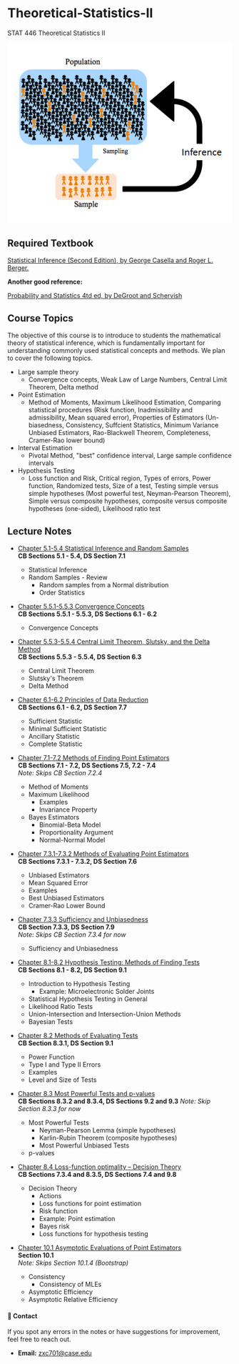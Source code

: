 # Theoretical-Statistics-II
STAT 446 Theoretical Statistics II

<div align="center">
    <img src="https://github.com/Thomson-Cui/Theoretical-Statistics-II/blob/main/Images/5-1-1.png" alt="Statistical Inference">
</div>

## Required Textbook

[Statistical Inference (Second Edition), by George Casella and Roger L. Berger.](https://github.com/Thomson-Cui/Theoretical-Statistics-II/blob/main/Books/textbook.pdf)

**Another good reference:**

[Probability and Statistics 4td ed, by DeGroot and Schervish](https://github.com/Thomson-Cui/Theoretical-Statistics-II/blob/main/Books/Morris%20H%20DeGroot_%20Mark%20J%20Schervish-Probability%20and%20statistics-Pearson%20Education%20%20(2012).pdf)

## Course Topics
The objective of this course is to introduce to students the mathematical theory of statistical inference,
which is fundamentally important for understanding commonly used statistical concepts and methods. We
plan to cover the following topics.
- Large sample theory
  - Convergence concepts, Weak Law of Large Numbers, Central Limit Theorem, Delta method
- Point Estimation
  - Method of Moments, Maximum Likelihood Estimation, Comparing statistical procedures (Risk function, Inadmissibility and admissibility, Mean squared error), Properties of Estimators (Un-biasedness, Consistency, Suffcient Statistics, Minimum Variance Unbiased Estimators, Rao-Blackwell Theorem, Completeness, Cramer-Rao lower bound)
- Interval Estimation
  - Pivotal Method, "best" confidence interval, Large sample confidence intervals
- Hypothesis Testing
  - Loss function and Risk, Critical region, Types of errors, Power function, Randomized tests, Size of a test, Testing simple versus simple hypotheses (Most powerful test, Neyman-Pearson Theorem), Simple versus composite hypotheses, composite versus composite hypotheses (one-sided), Likelihood ratio test

## Lecture Notes

- [Chapter 5.1-5.4 Statistical Inference and Random Samples](Chapter_05_01_Statistical_Inference_and_Random_Samples.ipynb)  
  **CB Sections 5.1 - 5.4, DS Section 7.1**  
  - Statistical Inference  
  - Random Samples - Review  
    - Random samples from a Normal distribution  
    - Order Statistics  

- [Chapter 5.5.1-5.5.3 Convergence Concepts](Chapter_05_02_Convergence_Concepts.ipynb)  
  **CB Sections 5.5.1 - 5.5.3, DS Sections 6.1 - 6.2**  
  - Convergence Concepts  

- [Chapter 5.5.3-5.5.4 Central Limit Theorem, Slutsky, and the Delta Method](Chapter_05_03_Central_limit_theorem_Slutsky_and_the_Delta_method.ipynb)  
  **CB Sections 5.5.3 - 5.5.4, DS Section 6.3**  
  - Central Limit Theorem  
  - Slutsky's Theorem  
  - Delta Method  

- [Chapter 6.1-6.2 Principles of Data Reduction](Chapter_06_01_Principles_of_data_reduction.ipynb)  
  **CB Sections 6.1 - 6.2, DS Section 7.7**  
  - Sufficient Statistic  
  - Minimal Sufficient Statistic  
  - Ancillary Statistic  
  - Complete Statistic  

- [Chapter 7.1-7.2 Methods of Finding Point Estimators](Chapter_07_01_Methods_of_finding_point_estimators.ipynb)  
  **CB Sections 7.1 - 7.2, DS Sections 7.5, 7.2 - 7.4**  
  *Note: Skips CB Section 7.2.4*  
  - Method of Moments  
  - Maximum Likelihood  
    - Examples  
    - Invariance Property  
  - Bayes Estimators  
    - Binomial-Beta Model  
    - Proportionality Argument  
    - Normal-Normal Model  

- [Chapter 7.3.1-7.3.2 Methods of Evaluating Point Estimators](Chapter_07_02_Methods_of_Evaluating_point_estimators.ipynb)  
  **CB Sections 7.3.1 - 7.3.2, DS Section 7.6**  
  - Unbiased Estimators  
  - Mean Squared Error  
  - Examples  
  - Best Unbiased Estimators  
  - Cramer-Rao Lower Bound  

- [Chapter 7.3.3 Sufficiency and Unbiasedness](Chapter_07_03_Sufficiency_and_unbiasedness.ipynb)  
  **CB Section 7.3.3, DS Section 7.9**  
  *Note: Skips CB Section 7.3.4 for now*  
  - Sufficiency and Unbiasedness  

- [Chapter 8.1-8.2 Hypothesis Testing: Methods of Finding Tests](Chapter_08_01_Hypothesis_Testing.ipynb)  
  **CB Sections 8.1 - 8.2, DS Section 9.1**  
  - Introduction to Hypothesis Testing  
    - Example: Microelectronic Solder Joints  
  - Statistical Hypothesis Testing in General  
  - Likelihood Ratio Tests  
  - Union-Intersection and Intersection-Union Methods  
  - Bayesian Tests  

- [Chapter 8.2 Methods of Evaluating Tests](Chapter_08_02_Methods_of_evaluating_tests.ipynb)  
  **CB Section 8.3.1, DS Section 9.1**  
  - Power Function  
  - Type I and Type II Errors  
  - Examples  
  - Level and Size of Tests  

- [Chapter 8.3 Most Powerful Tests and p-values](Chapter_08_03_Most_Powerful_Tests_and_p_values.ipynb)  
  **CB Sections 8.3.2 and 8.3.4, DS Sections 9.2 and 9.3**
  *Note: Skip Section 8.3.3 for now*
  - Most Powerful Tests
    - Neyman-Pearson Lemma (simple hypotheses)
    - Karlin-Rubin Theorem (composite hypotheses)
    - Most Powerful Unbiased Tests
  - p-values

- [Chapter 8.4 Loss-function optimality – Decision Theory](Chapter_08_04_Decision_Theory.ipynb)  
  **CB Sections 7.3.4 and 8.3.5, DS Sections 7.4 and 9.8**
  - Decision Theory
    - Actions
    - Loss functions for point estimation
    - Risk function
    - Example: Point estimation
    - Bayes risk
    - Loss functions for hypothesis testing

- [Chapter 10.1 Asymptotic Evaluations of Point Estimators](Chapter_10_01_Asymptotic_evaluations_of_point_estimators.ipynb)  
  **Section 10.1**  
  *Note: Skips Section 10.1.4 (Bootstrap)*  
  - Consistency  
    - Consistency of MLEs  
  - Asymptotic Efficiency  
  - Asymptotic Relative Efficiency  

#### 📩 Contact
If you spot any errors in the notes or have suggestions for improvement, feel free to reach out.
- **Email:** [zxc701@case.edu](zxc701@case.edu) 
